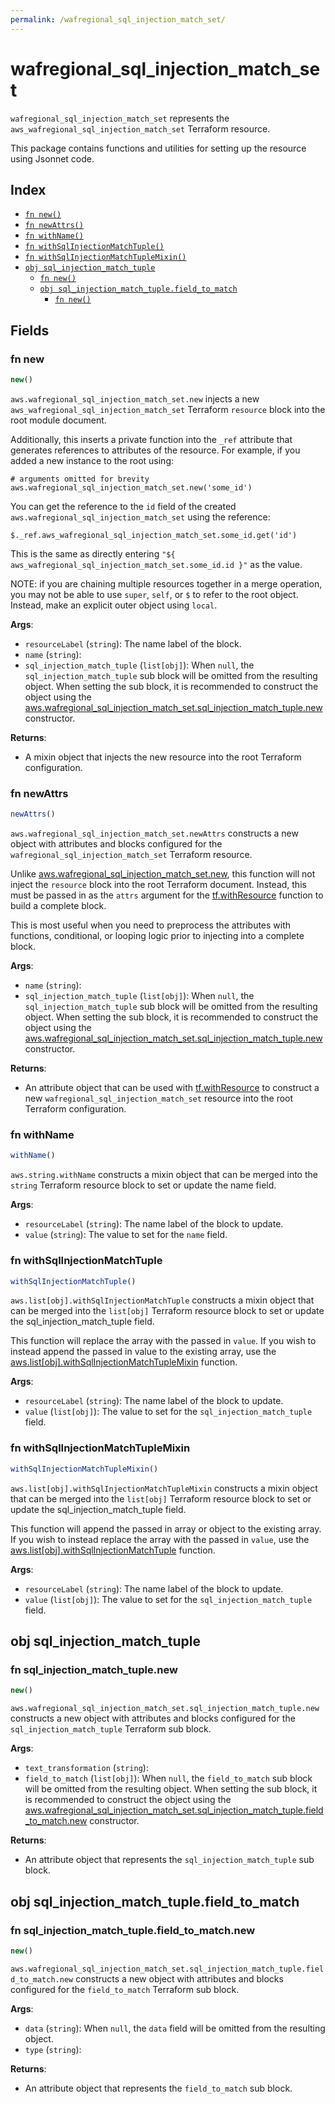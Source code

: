 ```yaml
---
permalink: /wafregional_sql_injection_match_set/
---
```


# wafregional_sql_injection_match_set

`wafregional_sql_injection_match_set` represents the `aws_wafregional_sql_injection_match_set` Terraform resource.



This package contains functions and utilities for setting up the resource using Jsonnet code.


## Index

* [`fn new()`](#fn-new)
* [`fn newAttrs()`](#fn-newattrs)
* [`fn withName()`](#fn-withname)
* [`fn withSqlInjectionMatchTuple()`](#fn-withsqlinjectionmatchtuple)
* [`fn withSqlInjectionMatchTupleMixin()`](#fn-withsqlinjectionmatchtuplemixin)
* [`obj sql_injection_match_tuple`](#obj-sql_injection_match_tuple)
  * [`fn new()`](#fn-sql_injection_match_tuplenew)
  * [`obj sql_injection_match_tuple.field_to_match`](#obj-sql_injection_match_tuplefield_to_match)
    * [`fn new()`](#fn-sql_injection_match_tuplefield_to_matchnew)

## Fields

### fn new

```ts
new()
```


`aws.wafregional_sql_injection_match_set.new` injects a new `aws_wafregional_sql_injection_match_set` Terraform `resource`
block into the root module document.

Additionally, this inserts a private function into the `_ref` attribute that generates references to attributes of the
resource. For example, if you added a new instance to the root using:

    # arguments omitted for brevity
    aws.wafregional_sql_injection_match_set.new('some_id')

You can get the reference to the `id` field of the created `aws.wafregional_sql_injection_match_set` using the reference:

    $._ref.aws_wafregional_sql_injection_match_set.some_id.get('id')

This is the same as directly entering `"${ aws_wafregional_sql_injection_match_set.some_id.id }"` as the value.

NOTE: if you are chaining multiple resources together in a merge operation, you may not be able to use `super`, `self`,
or `$` to refer to the root object. Instead, make an explicit outer object using `local`.

**Args**:
  - `resourceLabel` (`string`): The name label of the block.
  - `name` (`string`): 
  - `sql_injection_match_tuple` (`list[obj]`):  When `null`, the `sql_injection_match_tuple` sub block will be omitted from the resulting object. When setting the sub block, it is recommended to construct the object using the [aws.wafregional_sql_injection_match_set.sql_injection_match_tuple.new](#fn-sql_injection_match_tuplenew) constructor.

**Returns**:
- A mixin object that injects the new resource into the root Terraform configuration.


### fn newAttrs

```ts
newAttrs()
```


`aws.wafregional_sql_injection_match_set.newAttrs` constructs a new object with attributes and blocks configured for the `wafregional_sql_injection_match_set`
Terraform resource.

Unlike [aws.wafregional_sql_injection_match_set.new](#fn-new), this function will not inject the `resource`
block into the root Terraform document. Instead, this must be passed in as the `attrs` argument for the
[tf.withResource](https://github.com/tf-libsonnet/core/tree/main/docs#fn-withresource) function to build a complete block.

This is most useful when you need to preprocess the attributes with functions, conditional, or looping logic prior to
injecting into a complete block.

**Args**:
  - `name` (`string`): 
  - `sql_injection_match_tuple` (`list[obj]`):  When `null`, the `sql_injection_match_tuple` sub block will be omitted from the resulting object. When setting the sub block, it is recommended to construct the object using the [aws.wafregional_sql_injection_match_set.sql_injection_match_tuple.new](#fn-sql_injection_match_tuplenew) constructor.

**Returns**:
  - An attribute object that can be used with [tf.withResource](https://github.com/tf-libsonnet/core/tree/main/docs#fn-withresource) to construct a new `wafregional_sql_injection_match_set` resource into the root Terraform configuration.


### fn withName

```ts
withName()
```

`aws.string.withName` constructs a mixin object that can be merged into the `string`
Terraform resource block to set or update the name field.



**Args**:
  - `resourceLabel` (`string`): The name label of the block to update.
  - `value` (`string`): The value to set for the `name` field.


### fn withSqlInjectionMatchTuple

```ts
withSqlInjectionMatchTuple()
```

`aws.list[obj].withSqlInjectionMatchTuple` constructs a mixin object that can be merged into the `list[obj]`
Terraform resource block to set or update the sql_injection_match_tuple field.

This function will replace the array with the passed in `value`. If you wish to instead append the
passed in value to the existing array, use the [aws.list[obj].withSqlInjectionMatchTupleMixin](TODO) function.


**Args**:
  - `resourceLabel` (`string`): The name label of the block to update.
  - `value` (`list[obj]`): The value to set for the `sql_injection_match_tuple` field.


### fn withSqlInjectionMatchTupleMixin

```ts
withSqlInjectionMatchTupleMixin()
```

`aws.list[obj].withSqlInjectionMatchTupleMixin` constructs a mixin object that can be merged into the `list[obj]`
Terraform resource block to set or update the sql_injection_match_tuple field.

This function will append the passed in array or object to the existing array. If you wish
to instead replace the array with the passed in `value`, use the [aws.list[obj].withSqlInjectionMatchTuple](TODO)
function.


**Args**:
  - `resourceLabel` (`string`): The name label of the block to update.
  - `value` (`list[obj]`): The value to set for the `sql_injection_match_tuple` field.


## obj sql_injection_match_tuple



### fn sql_injection_match_tuple.new

```ts
new()
```


`aws.wafregional_sql_injection_match_set.sql_injection_match_tuple.new` constructs a new object with attributes and blocks configured for the `sql_injection_match_tuple`
Terraform sub block.



**Args**:
  - `text_transformation` (`string`): 
  - `field_to_match` (`list[obj]`):  When `null`, the `field_to_match` sub block will be omitted from the resulting object. When setting the sub block, it is recommended to construct the object using the [aws.wafregional_sql_injection_match_set.sql_injection_match_tuple.field_to_match.new](#fn-wafregional_sql_injection_match_setfield_to_matchnew) constructor.

**Returns**:
  - An attribute object that represents the `sql_injection_match_tuple` sub block.


## obj sql_injection_match_tuple.field_to_match



### fn sql_injection_match_tuple.field_to_match.new

```ts
new()
```


`aws.wafregional_sql_injection_match_set.sql_injection_match_tuple.field_to_match.new` constructs a new object with attributes and blocks configured for the `field_to_match`
Terraform sub block.



**Args**:
  - `data` (`string`):  When `null`, the `data` field will be omitted from the resulting object.
  - `type` (`string`): 

**Returns**:
  - An attribute object that represents the `field_to_match` sub block.
